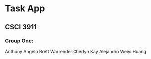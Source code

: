 # Task App
## CSCI 3911
### Group One:
Anthony Angelo
Brett Warrender
Cherlyn Kay Alejandro
Weiyi Huang
